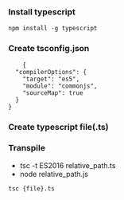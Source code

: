 ### Install typescript

`npm install -g typescript`

### Create tsconfig.json

```
    {
  "compilerOptions": {
    "target": "es5",
    "module": "commonjs",
    "sourceMap": true
  }
}

```

### Create typescript file(.ts)

### Transpile
 - tsc -t ES2016 relative_path.ts
 - node relative_path.js

`tsc {file}.ts`

